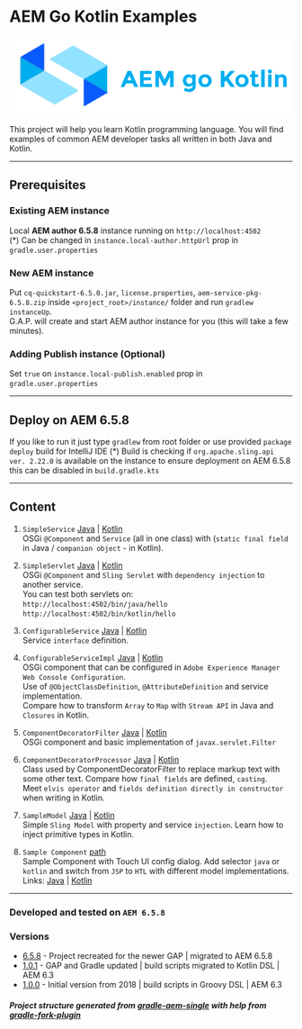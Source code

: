 # AEM Go Kotlin Examples

![logo](./src/resources/logo.png)

This project will help you learn Kotlin programming language. 
You will find examples of common AEM developer tasks all written in both Java and Kotlin.

---

## Prerequisites

### Existing AEM instance
Local **AEM author 6.5.8** instance running on `http://localhost:4502`  
(*) Can be changed in `instance.local-author.httpUrl` prop in `gradle.user.properties`

### New AEM instance
Put `cq-quickstart-6.5.0.jar`, `license.properties`, `aem-service-pkg-6.5.8.zip` 
inside `<project_root>/instance/` folder and run `gradlew instanceUp`.  
G.A.P. will create and start AEM author instance for you (this will take a few minutes).

### Adding Publish instance (Optional)
Set `true` on `instance.local-publish.enabled` prop in `gradle.user.properties`

---

## Deploy on AEM 6.5.8 

If you like to run it just type `gradlew` from root folder or use provided `package deploy` build for IntelliJ IDE
(*) Build is checking if `org.apache.sling.api ver. 2.22.0` is available on the instance to ensure deployment on AEM 6.5.8 
this can be disabled in `build.gradle.kts`

---

## Content

1. `SimpleService` 
[Java](/src/main/java/com/szokone/aem/gokotlin/java/service/SimpleService.java) 
|
[Kotlin](/src/main/kotlin/com/szokone/aem/gokotlin/kotlin/service/SimpleService.kt)  
OSGi `@Component` and `Service` (all in one class) with (`static final field` in Java / `companion object` - in Kotlin).

2. `SimpleServlet`
[Java](/src/main/java/com/szokone/aem/gokotlin/java/servlet/SimpleServlet.java) 
|
[Kotlin](/src/main/kotlin/com/szokone/aem/gokotlin/kotlin/servlet/SimpleServlet.kt)  
OSGi `@Component` and `Sling Servlet` with `dependency injection` to another service.  
You can test both servlets on:  
`http://localhost:4502/bin/java/hello`  
`http://localhost:4502/bin/kotlin/hello`

3. `ConfigurableService`
[Java](/src/main/java/com/szokone/aem/gokotlin/java/service/ConfigurableService.java) 
|
[Kotlin](/src/main/kotlin/com/szokone/aem/gokotlin/kotlin/service/ConfigurableService.kt)  
Service `interface` definition.

4. `ConfigurableServiceImpl`
[Java](/src/main/java/com/szokone/aem/gokotlin/java/service/impl/ConfigurableServiceImpl.java) 
|
[Kotlin](/src/main/kotlin/com/szokone/aem/gokotlin/kotlin/service/impl/ConfigurableServiceImpl.kt)  
OSGi component that can be configured in `Adobe Experience Manager Web Console Configuration`.  
Use of `@ObjectClassDefinition`, `@AttributeDefinition` and service implementation.  
Compare how to transform `Array` to `Map` with `Stream API` in Java and `Closures` in Kotlin.

5. `ComponentDecoratorFilter`
[Java](/src/main/java/com/szokone/aem/gokotlin/java/filter/ComponentDecoratorFilter.java) 
|
[Kotlin](/src/main/kotlin/com/szokone/aem/gokotlin/kotlin/filter/ComponentDecoratorFilter.kt)  
OSGi component and basic implementation of `javax.servlet.Filter`

6. `ComponentDecoratorProcessor`
[Java](/src/main/java/com/szokone/aem/gokotlin/java/filter/ComponentDecoratorProcessor.java) 
|
[Kotlin](/src/main/kotlin/com/szokone/aem/gokotlin/kotlin/filter/ComponentDecoratorProcessor.kt)  
Class used by ComponentDecoratorFilter to replace markup text with some other text. 
Compare how `final fields` are defined, `casting`.  
Meet `elvis operator` and `fields definition directly in constructor` when writing in Kotlin.

7. `SampleModel`
[Java](/src/main/java/com/szokone/aem/gokotlin/java/model/SampleModel.java) 
|
[Kotlin](/src/main/kotlin/com/szokone/aem/gokotlin/kotlin/model/SampleModel.kt)  
Simple `Sling Model` with property and service `injection`. Learn how to inject primitive types in Kotlin.

8. `Sample Component` [path](src/main/content/jcr_root/apps/gokotlin/components/sample)  
Sample Component with Touch UI config dialog. 
Add selector `java` or `kotlin` and switch from `JSP` to `HTL` with different model implementations. Links: 
[Java](http://localhost:4502/content/experience-fragments/go-kotlin/master.java.html)
   |
[Kotlin](http://localhost:4502/content/experience-fragments/go-kotlin/master.kotlin.html)
   
---

### Developed and tested on `AEM 6.5.8`

### Versions
* [6.5.8](https://github.com/szymon-owczarzak/aem-go-kotlin-examples/blob/6.5.8/README.md) - Project recreated for the newer GAP | migrated to AEM 6.5.8
* [1.0.1](https://github.com/szymon-owczarzak/aem-go-kotlin-examples/blob/1.0.1/README.md) - GAP and Gradle updated | build scripts migrated to Kotlin DSL | AEM 6.3
* [1.0.0](https://github.com/szymon-owczarzak/aem-go-kotlin-examples/blob/1.0.0/README.md) - Initial version from 2018 | build scripts in Groovy DSL | AEM 6.3

##### Project structure generated from [gradle-aem-single](https://github.com/Cognifide/gradle-aem-single) with help from [gradle-fork-plugin](https://github.com/neva-dev/gradle-fork-plugin)